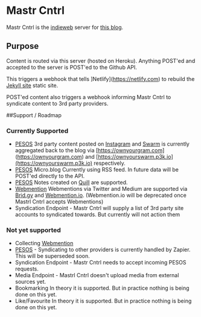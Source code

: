 # Mastr Cntrl

Mastr Cntrl is the [indieweb](https://indieweb.org) server for [this blog](https://vincentp.me).

## Purpose

Content is routed via this server (hosted on Heroku). Anything POST'ed and accepted to the server is POST'ed to the Github API.

This triggers a webhook that tells ]Netlify](https://netlify.com) to rebuild the [Jekyll site](http://jekyllrb.com) static site.

POST'ed content also triggers a webhook informing Mastr Cntrl to syndicate content to 3rd party providers.

##Support / Roadmap

### Currently Supported

- [PESOS](https://indieweb.org/PESOS) 3rd party content posted on [Instagram](https://www.instagram.com) and [Swarm](https://www.swarmapp.com) is currently aggregated back to the blog via [https://ownyourgram.com] (https://ownyourgram.com) and [https://ownyourswarm.p3k.io](https://ownyourswarm.p3k.io) respectively.
- [PESOS](https://indieweb.org/PESOS) Micro.blog Currently using RSS feed. In future data will be POST'ed directly to the API.
- [PESOS](https://indieweb.org/PESOS) Notes created on [Quill](https://quill.p3k.io) are supported.
- [Webmention](https://indieweb.org/webmention) Webmentions via Twitter and Medium are supported via [Brid.gy](https://brid.gy) and [Webmention.io](https://webmention.io). (Webmention.io will be deprecated once Mastrl Cntrl accepts Webmentions)
- Syndication Endpoint - Mastr Cntrl will supply a list of 3rd party site accounts to syndicated towards. But currently will not action them

### Not yet supported

- Collecting [Webmention](https://indieweb.org/webmention)
- [PESOS](https://indieweb.org/PESOS) - Syndicating to other providers is currently handled by Zapier. This will be superseded soon.
- Syndication Endpoint - Mastr Cntrl needs to accept incoming PESOS requests.
- Media Endpoint - Mastrl Cntrl doesn't upload media from external sources yet.
- Bookmarking In theory it is supported. But in practice nothing is being done on this yet.
- Like/Favourite In theory it is supported. But in practice nothing is being done on this yet.
